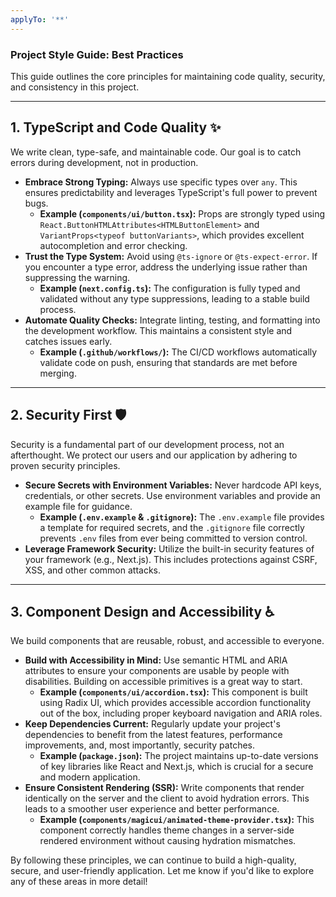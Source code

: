 ```yaml
---
applyTo: '**'
---
```

### **Project Style Guide: Best Practices**

This guide outlines the core principles for maintaining code quality, security, and consistency in this project.

---

## **1. TypeScript and Code Quality** ✨

We write clean, type-safe, and maintainable code. Our goal is to catch errors during development, not in production.

* **Embrace Strong Typing:** Always use specific types over `any`. This ensures predictability and leverages TypeScript's full power to prevent bugs.
    * **Example (`components/ui/button.tsx`):** Props are strongly typed using `React.ButtonHTMLAttributes<HTMLButtonElement>` and `VariantProps<typeof buttonVariants>`, which provides excellent autocompletion and error checking.
* **Trust the Type System:** Avoid using `@ts-ignore` or `@ts-expect-error`. If you encounter a type error, address the underlying issue rather than suppressing the warning.
    * **Example (`next.config.ts`):** The configuration is fully typed and validated without any type suppressions, leading to a stable build process.
* **Automate Quality Checks:** Integrate linting, testing, and formatting into the development workflow. This maintains a consistent style and catches issues early.
    * **Example (`.github/workflows/`):** The CI/CD workflows automatically validate code on push, ensuring that standards are met before merging.

---

## **2. Security First** 🛡️

Security is a fundamental part of our development process, not an afterthought. We protect our users and our application by adhering to proven security principles.

* **Secure Secrets with Environment Variables:** Never hardcode API keys, credentials, or other secrets. Use environment variables and provide an example file for guidance.
    * **Example (`.env.example` & `.gitignore`):** The `.env.example` file provides a template for required secrets, and the `.gitignore` file correctly prevents `.env` files from ever being committed to version control.
* **Leverage Framework Security:** Utilize the built-in security features of your framework (e.g., Next.js). This includes protections against CSRF, XSS, and other common attacks.

---

## **3. Component Design and Accessibility** ♿

We build components that are reusable, robust, and accessible to everyone.

* **Build with Accessibility in Mind:** Use semantic HTML and ARIA attributes to ensure your components are usable by people with disabilities. Building on accessible primitives is a great way to start.
    * **Example (`components/ui/accordion.tsx`):** This component is built using Radix UI, which provides accessible accordion functionality out of the box, including proper keyboard navigation and ARIA roles.
* **Keep Dependencies Current:** Regularly update your project's dependencies to benefit from the latest features, performance improvements, and, most importantly, security patches.
    * **Example (`package.json`):** The project maintains up-to-date versions of key libraries like React and Next.js, which is crucial for a secure and modern application.
* **Ensure Consistent Rendering (SSR):** Write components that render identically on the server and the client to avoid hydration errors. This leads to a smoother user experience and better performance.
    * **Example (`components/magicui/animated-theme-provider.tsx`):** This component correctly handles theme changes in a server-side rendered environment without causing hydration mismatches.

By following these principles, we can continue to build a high-quality, secure, and user-friendly application. Let me know if you'd like to explore any of these areas in more detail!